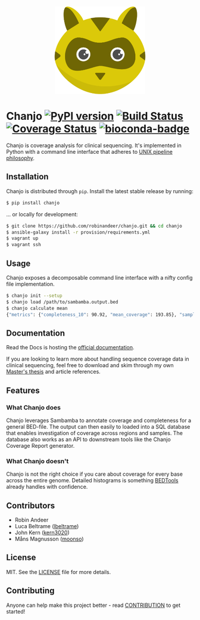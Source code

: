 <p align="center">
  <a href="http://chanjo.co">
    <img height="235"
         width="244"
         src="docs/assets/logo.png"/>
  </a>
</p>

# Chanjo [![PyPI version][fury-image]][fury-url] [![Build Status][travis-image]][travis-url] [![Coverage Status][coveralls-image]][coveralls-url] [![bioconda-badge][bioconda-img]][bioconda-url]

Chanjo is coverage analysis for clinical sequencing. It's implemented in Python with a command line interface that adheres to [UNIX pipeline philosophy][unix].

## Installation
Chanjo is distributed through `pip`. Install the latest stable release by running:

```bash
$ pip install chanjo
```

... or locally for development:

```bash
$ git clone https://github.com/robinandeer/chanjo.git && cd chanjo
$ ansible-galaxy install -r provision/requirements.yml
$ vagrant up
$ vagrant ssh
```

## Usage
Chanjo exposes a decomposable command line interface with a nifty config file implementation.

```bash
$ chanjo init --setup
$ chanjo load /path/to/sambamba.output.bed
$ chanjo calculate mean
{"metrics": {"completeness_10": 90.92, "mean_coverage": 193.85}, "sample_id": "sample1"}
```

## Documentation
Read the Docs is hosting the [official documentation][docs].

If you are looking to learn more about handling sequence coverage data in clinical sequencing, feel free to download and skim through my own [Master's thesis][thesis] and article references.

## Features

### What Chanjo does
Chanjo leverages Sambamba to annotate coverage and completeness for a general BED-file. The output can then easily to loaded into a SQL database that enables investigation of coverage across regions and samples. The database also works as an API to downstream tools like the Chanjo Coverage Report generator.

### What Chanjo doesn't
Chanjo is not the right choice if you care about coverage for every base across the entire genome. Detailed histograms is something [BEDTools][bedtools] already handles with confidence.

## Contributors
- Robin Andeer
- Luca Beltrame ([lbeltrame](https://github.com/lbeltrame))
- John Kern ([kern3020](https://github.com/kern3020))
- Måns Magnusson ([moonso](https://github.com/moonso))

## License
MIT. See the [LICENSE](LICENSE) file for more details.

## Contributing
Anyone can help make this project better - read [CONTRIBUTION](CONTRIBUTION.md) to get started!


[unix]: http://en.wikipedia.org/wiki/Unix_philosophy
[docs]: http://www.chanjo.co/en/latest/
[bedtools]: http://bedtools.readthedocs.org/en/latest/
[thesis]: https://s3.amazonaws.com/tudo/chanjo/RobinAndeerMastersThesisFinal_2013.pdf
[report]: https://github.com/robinandeer/chanjo-report
[sambamba]: http://lomereiter.github.io/sambamba/

[fury-url]: http://badge.fury.io/py/chanjo
[fury-image]: https://badge.fury.io/py/chanjo.png

[travis-url]: https://travis-ci.org/robinandeer/chanjo
[travis-image]: https://img.shields.io/travis/robinandeer/chanjo.svg?style=flat-square

[coveralls-url]: https://coveralls.io/r/robinandeer/chanjo
[coveralls-image]: https://img.shields.io/coveralls/robinandeer/chanjo.svg?style=flat-square

[bioconda-url]: http://bioconda.github.io
[bioconda-img]: https://img.shields.io/badge/install%20with-bioconda-brightgreen.svg?style=flat-square
